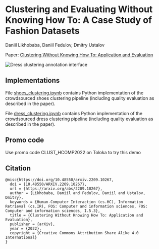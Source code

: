 # Clustering and Evaluating Without Knowing How To: A Case Study of Fashion Datasets

Daniil Likhobaba, Daniil Fedulov, Dmitry Ustalov

Paper: [Clustering Without Knowing How To: Application and Evaluation](https://arxiv.org/pdf/2209.10267.pdf)

![Dress clustering annotation interface](https://tolokacommunity.blob.core.windows.net/likhobaba-et-al-clustering/dress_interface_no_color.png)


## Implementations
File [shoes_clustering.ipynb](./shoes_clustering.ipynb) contains Python implementation of the crowdsourced shoes clustering pipeline (including quality evaluation as described in the paper).


File [dress_clustering.ipynb](./dress_clustering.ipynb) contains Python implementation of the crowdsourced dress clustering pipeline (including quality evaluation as described in the paper).

## Promo code
Use promo code CLUST_HCOMP2022 on Toloka to try this demo

## Citation

```
@misc{https://doi.org/10.48550/arxiv.2209.10267,
  doi = {10.48550/ARXIV.2209.10267},
  url = {https://arxiv.org/abs/2209.10267},
  author = {Likhobaba, Daniil and Fedulov, Daniil and Ustalov, Dmitry},
  keywords = {Human-Computer Interaction (cs.HC), Information Retrieval (cs.IR), FOS: Computer and information sciences, FOS: Computer and information sciences, I.5.3},
  title = {Clustering Without Knowing How To: Application and Evaluation},
  publisher = {arXiv},
  year = {2022},
  copyright = {Creative Commons Attribution Share Alike 4.0 International}
}
```
